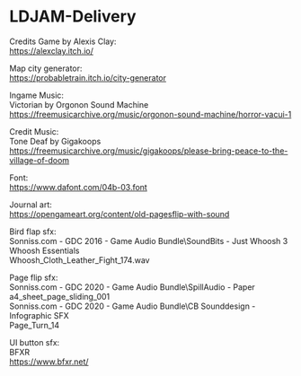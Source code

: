 # LDJAM-Delivery
 
Credits
Game by Alexis Clay:  
https://alexclay.itch.io/  

Map city generator:  
https://probabletrain.itch.io/city-generator  

Ingame Music:  
Victorian by Orgonon Sound Machine  
https://freemusicarchive.org/music/orgonon-sound-machine/horror-vacui-1  

Credit Music:  
Tone Deaf by Gigakoops  
https://freemusicarchive.org/music/gigakoops/please-bring-peace-to-the-village-of-doom  

Font:  
https://www.dafont.com/04b-03.font  

Journal art:  
https://opengameart.org/content/old-pagesflip-with-sound  

Bird flap sfx:  
Sonniss.com - GDC 2016 - Game Audio Bundle\SoundBits - Just Whoosh 3 Whoosh Essentials  
Whoosh_Cloth_Leather_Fight_174.wav  

Page flip sfx:  
Sonniss.com - GDC 2020 - Game Audio Bundle\SpillAudio - Paper  
a4_sheet_page_sliding_001  
Sonniss.com - GDC 2020 - Game Audio Bundle\CB Sounddesign - Infographic SFX  
Page_Turn_14  

UI button sfx:  
BFXR  
https://www.bfxr.net/  